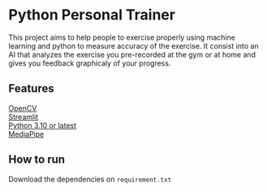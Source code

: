 # Python Personal Trainer
This project aims to help people to exercise properly using machine learning and python to measure accuracy of the exercise.
It consist into an AI that analyzes the exercise you pre-recorded at the gym or at home and gives you feedback graphicaly of your progress.

## Features
[OpenCV](https://opencv.org/)<br>
[Streamlit](https://streamlit.io)<br>
[Python 3.10 or latest](https://python.org/)<br>
[MediaPipe](https://ai.google.dev/edge/mediapipe/solutions/guide?hl=pt-br)

## How to run
Download the dependencies on `requirement.txt`
